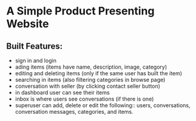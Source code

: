 # A Simple Product Presenting Website

## Built Features:

- sign in and login
- ading items (items have name, description, image, category)
- editing and deleting items (only if the same user has built the item)
- searching in items (also filtering categories in browse page)
- conversation with seller (by clicking contact seller button)
- in dashboard user can see their items 
- inbox is where users see conversations (if there is one)
- superuser can add, delete or edit the following:: users, conversations, conversation messages, categories, and items.
